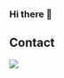 ### Hi there 👋


## Contact

<a href="https://mwangmoong.tistory.com/" target="_blank"><img src="https://img.shields.io/badge/https://mwangmoong.tistory.com/-EA4334?style=flat-square&logo=Bitdefender&logoColor=white"/></a>

<!--
**swpark907/swpark907** is a ✨ _special_ ✨ repository because its `README.md` (this file) appears on your GitHub profile.

Here are some ideas to get you started:

- 🔭 I’m currently working on ...
- 🌱 I’m currently learning ...
- 👯 I’m looking to collaborate on ...
- 🤔 I’m looking for help with ...
- 💬 Ask me about ...
- 📫 How to reach me: ...
- 😄 Pronouns: ...
- ⚡ Fun fact: ...
-->
